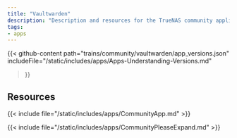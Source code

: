 ```yaml
---
title: "Vaultwarden"
description: "Description and resources for the TrueNAS community application called Vaultwarden."
tags:
- apps
---
```


{{< github-content 
    path="trains/community/vaultwarden/app_versions.json"
	includeFile="/static/includes/apps/Apps-Understanding-Versions.md"
>}}

## Resources

{{< include file="/static/includes/apps/CommunityApp.md" >}}

{{< include file="/static/includes/apps/CommunityPleaseExpand.md" >}}

<!--
<div class="docs-sections">

{{< doc-card title="<appname> Deployments" link="/resources/"
descr="How to deploy and configure the <appname> app." >}}

</div>
-->
